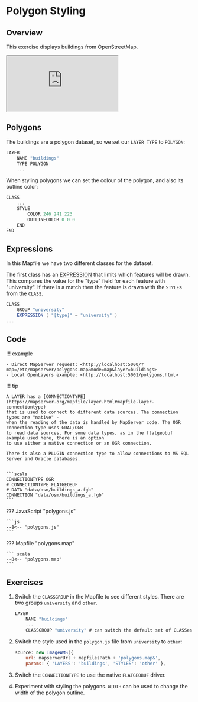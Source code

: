 # Polygon Styling

## Overview

This exercise displays buildings from OpenStreetMap. 

<div class="map">
  <iframe src="https://geographika.github.io/getting-started-with-mapserver-demo/polygons.html"></iframe>
</div>

## Polygons

The buildings are a polygon dataset, so we set our `LAYER TYPE` to `POLYGON`:

```scala
LAYER
    NAME "buildings"
    TYPE POLYGON
    ...
```

When styling polygons we can set the colour of the polygon, and also its outline color:

```scala
CLASS
    ...
    STYLE
        COLOR 246 241 223
        OUTLINECOLOR 0 0 0
    END
END
```

## Expressions

In this Mapfile we have two different classes for the dataset.

The first class has an [EXPRESSION](https://mapserver.org/mapfile/expressions.htm) that limits 
which features will be drawn. This compares the value for the "type" field for each feature with "university".
If there is a match then the feature is drawn with the `STYLE`s from the `CLASS`.

```scala
CLASS
    GROUP "university"
    EXPRESSION ( "[type]" = "university" )
...
```

## Code

!!! example

    - Direct MapServer request: <http://localhost:5000/?map=/etc/mapserver/polygons.map&mode=map&layer=buildings>
    - Local OpenLayers example: <http://localhost:5001/polygons.html>

!!! tip

    A LAYER has a [CONNECTIONTYPE](https://mapserver.org/mapfile/layer.html#mapfile-layer-connectiontype)
    that is used to connect to different data sources. The connection types are "native" -
    when the reading of the data is handled by MapServer code. The OGR connection type uses GDAL/OGR
    to read data sources. For some data types, as in the flatgeobuf example used here, there is an option
    to use either a native connection or an OGR connection.

    There is also a PLUGIN connection type to allow connections to MS SQL Server and Oracle databases.


    ```scala
    CONNECTIONTYPE OGR
    # CONNECTIONTYPE FLATGEOBUF
    # DATA "data/osm/buildings_a.fgb"
    CONNECTION "data/osm/buildings_a.fgb"
    ```

??? JavaScript "polygons.js"

    ```js
    --8<-- "polygons.js"
    ```

??? Mapfile "polygons.map"

    ``` scala
    --8<-- "polygons.map"
    ```

## Exercises

1. Switch the `CLASSGROUP` in the Mapfile to see different styles. There are two groups `university` and `other`.

    ```scala
    LAYER
        NAME "buildings"
        ...
        CLASSGROUP "university" # can switch the default set of CLASSes here
    ```

2. Switch the style used in the `polygon.js` file from `university` to `other`:

    ```js
    source: new ImageWMS({
        url: mapserverUrl + mapfilesPath + 'polygons.map&',
        params: { 'LAYERS': 'buildings', 'STYLES': 'other' },
    ```

3. Switch the `CONNECTIONTYPE` to use the native `FLATGEOBUF` driver.

4. Experiment with styling the polygons. `WIDTH` can be used to change the width of the polygon outline.
